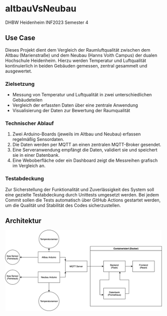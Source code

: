 # altbauVsNeubau
DHBW Heidenheim INF2023 Semester 4

## Use Case
Dieses Projekt dient dem Vergleich der Raumluftqualität zwischen dem Altbau (Marienstraße) und dem Neubau (Hanns Voith Campus) der dualen Hochschule Heidenheim. Hierzu werden Temperatur und Luftqualität kontinuierlich in beiden Gebäuden gemessen, zentral gesammelt und ausgewertet.

### Zielsetzung
* Messung von Temperatur und Luftqualität in zwei unterschiedlichen Gebäudeteilen
* Vergleich der erfassten Daten über eine zentrale Anwendung
* Visualisierung der Daten zur Bewertung der Raumqualität

### Technischer Ablauf
1. Zwei Arduino-Boards (jeweils im Altbau und Neubau) erfassen regelmäßig Sensordaten.
2. Die Daten werden per MQTT an einen zentralen MQTT-Broker gesendet.
3. Eine Serveranwendung empfängt die Daten, validiert sie und speichert sie in einer Datenbank.
4. Eine Weboberfläche oder ein Dashboard zeigt die Messreihen grafisch im Vergleich an.

### Testabdeckung
Zur Sicherstellung der Funktionalität und Zuverlässigkeit des System soll eine gezielte Testabdeckung durch Unittests umgesetzt werden. 
Bei jedem Commit sollen die Tests automatisch über GitHub Actions gestartet werden, um die Qualität und Stabilität des Codes sicherzustellen.

## Architektur
![Systemarchitektur](./docs/architecture/ArchitekturDiagramm.svg)
